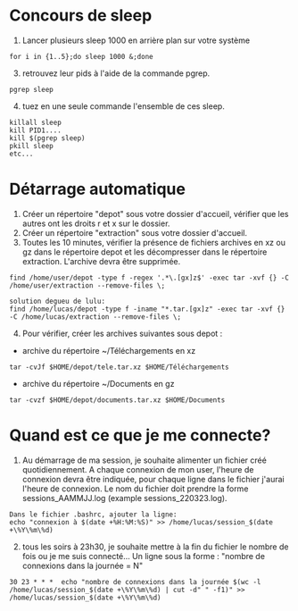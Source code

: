 # Concours de sleep
1. Lancer plusieurs sleep 1000 en arrière plan sur votre système
```
for i in {1..5};do sleep 1000 &;done
```
3. retrouvez leur pids à l'aide de la commande pgrep.
```
pgrep sleep
```
4. tuez en une seule commande l'ensemble de ces sleep.
```
killall sleep
kill PID1....
kill $(pgrep sleep) 
pkill sleep
etc...
```
# Détarrage automatique

1. Créer un répertoire "depot" sous votre dossier d'accueil, vérifier que les autres ont les droits r et x sur le dossier.
2. Créer un répertoire "extraction" sous votre dossier d'accueil. 
3. Toutes les 10 minutes, vérifier la présence de fichiers archives en xz ou gz dans le répertoire depot et les décompresser dans le répertoire extraction. L'archive devra être supprimée.
```
find /home/user/depot -type f -regex '.*\.[gx]z$' -exec tar -xvf {} -C /home/user/extraction --remove-files \;

solution degueu de lulu:
find /home/lucas/depot -type f -iname "*.tar.[gx]z" -exec tar -xvf {} -C /home/lucas/extraction --remove-files \;
```
4. Pour vérifier, créer les archives suivantes sous depot :
- archive du répertoire ~/Téléchargements en xz
```
tar -cvJf $HOME/depot/tele.tar.xz $HOME/Téléchargements
```
- archive du répertoire ~/Documents en gz 
```
tar -cvzf $HOME/depot/documents.tar.xz $HOME/Documents
```
# Quand est ce que je me connecte?
1. Au démarrage de ma session, je souhaite alimenter un fichier créé quotidiennement. A chaque connexion de mon user, l'heure de connexion devra être indiquée, pour chaque ligne dans le fichier j'aurai l'heure de connexion. Le nom du fichier doit prendre la forme sessions_AAMMJJ.log (example sessions_220323.log).

```
Dans le fichier .bashrc, ajouter la ligne:
echo "connexion à $(date +%H:%M:%S)" >> /home/lucas/session_$(date +\%Y\%m\%d)
```

2. tous les soirs à 23h30, je souhaite mettre à la fin du fichier le nombre de fois ou je me suis connecté... Un ligne sous la forme : "nombre de connexions dans la journée = N"

```
30 23 * * *  echo "nombre de connexions dans la journée $(wc -l /home/lucas/session_$(date +\%Y\%m\%d) | cut -d" " -f1)" >> /home/lucas/session_$(date +\%Y\%m\%d)
```
